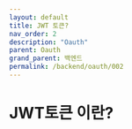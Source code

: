 ```yaml
---
layout: default
title: JWT 토큰?
nav_order: 2
description: "Oauth"
parent: Oauth
grand_parent: 백엔드
permalink: /backend/oauth/002
---
```

# JWT토큰 이란?
